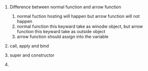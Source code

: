 1. Difference between normal function and arrow function
    1. normal fuction hosting will happen but arrow function will not happen
    2. normal function this keyward take as winodw object, but arrow function this keyward take as outside object
    3. arrow function should assign into the variable

2. call, apply and bind
3. super and constructor
4. 

